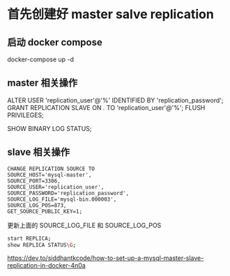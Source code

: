 # 首先创建好 master salve replication
## 启动 docker compose
docker-compose up -d
## master 相关操作
ALTER USER 'replication_user'@'%' IDENTIFIED BY 'replication_password';
GRANT REPLICATION SLAVE ON *.* TO 'replication_user'@'%';
FLUSH PRIVILEGES;

SHOW BINARY LOG STATUS;
## slave 相关操作
```
CHANGE REPLICATION SOURCE TO
SOURCE_HOST='mysql-master',
SOURCE_PORT=3306,
SOURCE_USER='replication_user',
SOURCE_PASSWORD='replication_password',
SOURCE_LOG_FILE='mysql-bin.000003',
SOURCE_LOG_POS=873,
GET_SOURCE_PUBLIC_KEY=1;
```
更新上面的 SOURCE_LOG_FILE 和 SOURCE_LOG_POS
```bash
start REPLICA;
show REPLICA STATUS\G;
```
https://dev.to/siddhantkcode/how-to-set-up-a-mysql-master-slave-replication-in-docker-4n0a
